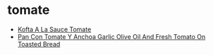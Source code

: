# tomate

 * [Kofta A La Sauce Tomate](../../index/k/kofta-a-la-sauce-tomate-350154.json)
 * [Pan Con Tomate Y Anchoa Garlic Olive Oil And Fresh Tomato On Toasted Bread](../../index/p/pan-con-tomate-y-anchoa-garlic-olive-oil-and-fresh-tomato-on-toasted-bread-358344.json)
